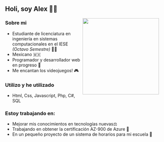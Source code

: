 

<h2> Holi, soy Alex 🙌🐶 </h2>

<div>
  <img align='right' src="https://media0.giphy.com/media/DMjevfevKwkAg4sKBJ/giphy.gif?cid=ecf05e473ripwlekt5vtk2e7bl5nn0k0sl8hrozb7lp9aa4j&rid=giphy.gif&ct=g"     width="250">
</div>

<h3> Sobre mi </h3>

- Estudiante de licenciatura en ingeniería en sistemas computacionales en el IESE *(Octavo Semestre)* 🧑‍🎓
- Mexicano 🇲🇽
- Programador y desarrollador web en progreso 🏁
- Me encantan los videojuegos! 🎮

<h3> Utilizo y he utilizado </h3>

- Html, Css, Javascript, Php, C#, SQL

<h3> Estoy trabajando en: </h3>

- Mejorar mis conocimientos en tecnologías nuevas⚖️
- Trabajando en obtener la certificación AZ-900 de Azure 👷
- En un pequeño proyecto de un sistema de horarios para mi escuela 📆







